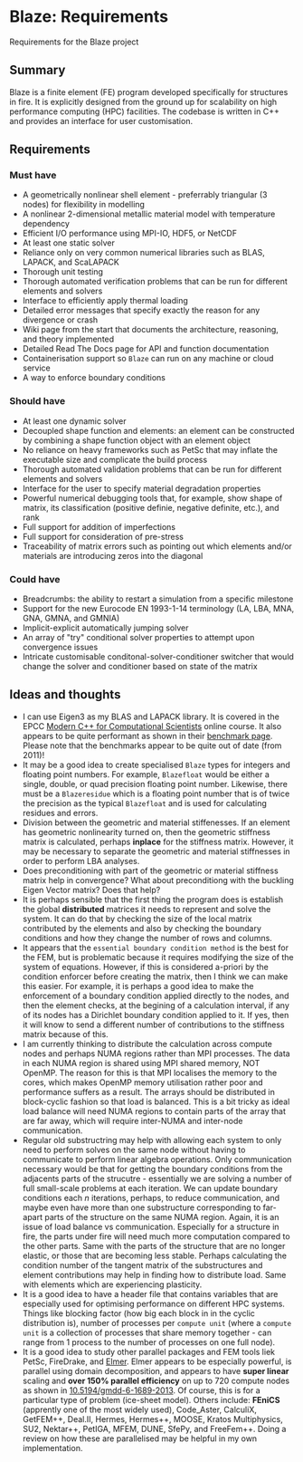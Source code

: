 # Blaze: Requirements
Requirements for the Blaze project

## Summary
Blaze is a finite element (FE) program developed specifically for structures in fire. It is explicitly designed from the ground up for scalability on high performance computing (HPC) facilities. The codebase is written in C++ and provides an interface for user customisation.

## Requirements
### Must have
- A geometrically nonlinear shell element - preferrably triangular (3 nodes) for flexibility in modelling
- A nonlinear 2-dimensional metallic material model with temperature dependency
- Efficient I/O performance using MPI-IO, HDF5, or NetCDF
- At least one static solver
- Reliance only on very common numerical libraries such as BLAS, LAPACK, and ScaLAPACK
- Thorough unit testing
- Thorough automated verification problems that can be run for different elements and solvers
- Interface to efficiently apply thermal loading
- Detailed error messages that specify exactly the reason for any divergence or crash
- Wiki page from the start that documents the architecture, reasoning, and theory implemented
- Detailed Read The Docs page for API and function documentation
- Containerisation support so `Blaze` can run on any machine or cloud service
- A way to enforce boundary conditions  
### Should have
- At least one dynamic solver
- Decoupled shape function and elements: an element can be constructed by combining a shape function object with an element object
- No reliance on heavy frameworks such as PetSc that may inflate the executable size and complicate the build process
- Thorough automated validation problems that can be run for different elements and solvers
- Interface for the user to specify material degradation properties
- Powerful numerical debugging tools that, for example, show shape of matrix, its classification (positive definie, negative definite, etc.), and rank
- Full support for addition of imperfections
- Full support for consideration of pre-stress
- Traceability of matrix errors such as pointing out which elements and/or materials are introducing zeros into the diagonal
### Could have
- Breadcrumbs: the ability to restart a simulation from a specific milestone
- Support for the new Eurocode EN 1993-1-14 terminology (LA, LBA, MNA, GNA, GMNA, and GMNIA)
- Implicit-explicit automatically jumping solver
- An array of "try" conditional solver properties to attempt upon convergence issues
- Intricate customisable conditonal-solver-conditioner switcher that would change the solver and conditioner based on state of the matrix
## Ideas and thoughts
- I can use Eigen3 as my BLAS and LAPACK library. It is covered in the EPCC [Modern C++ for Computational Scientists](https://youtube.com/playlist?list=PLB4tvLCynFjShf7VLy-1gL1g9RKDhAYfY) online course. It also appears to be quite performant as shown in their [benchmark page](http://eigen.tuxfamily.org/index.php?title=Benchmark). Please note that the benchmarks appear to be quite out of date (from 2011)!
- It may be a good idea to create specialised `Blaze` types for integers and floating point numbers. For example, `Blazefloat` would be either a single, double, or quad precision floating point number. Likewise, there must be a `Blazeresidue` which is a floating point number that is of twice the precision as the typical `Blazefloat` and is used for calculating residues and errors.
- Division between the geometric and material stiffenesses. If an element has geometric nonlinearity turned on, then the geometric stiffness matrix is calculated, perhaps **inplace** for the stiffness matrix. However, it may be necessary to separate the geometric and material stiffnesses in order to perform LBA analyses. 
- Does preconditioning with part of the geometric or material stiffness matrix help in convergence? What about preconditiong with the buckling Eigen Vector matrix? Does that help?
- It is perhaps sensible that the first thing the program does is establish the global **distributed** matrices it needs to represent and solve the system. It can do that by checking the size of the local matrix contributed by the elements and also by checking the boundary conditions and how they change the number of rows and columns. 
- It appears that the `essential boundary condition method` is the best for the FEM, but is problematic because it requires modifying the size of the system of equations. However, if this is considered a-priori by the condition enforcer before creating the matrix, then I think we can make this easier. For example, it is perhaps a good idea to make the enforcement of a boundary condition applied directly to the nodes, and then the element checks, at the begining of a calculation interval, if any of its nodes has a Dirichlet boundary condition applied to it. If yes, then it will know to send a different number of contributions to the stiffness matrix because of this.
- I am currently thinking to distribute the calculation across compute nodes and perhaps NUMA regions rather than MPI processes. The data in each NUMA region is shared using MPI shared memory, NOT OpenMP. The reason for this is that MPI localises the memory to the cores, which makes OpenMP memory utilisation rather poor and performance suffers as a result. The arrays should be distributed in block-cyclic fashion so that load is balanced. This is a bit tricky as ideal load balance will need NUMA regions to contain parts of the array that are far away, which will require inter-NUMA and inter-node communication.
- Regular old substructring may help with allowing each system to only need to perform solves on the same node without having to communicate to perform linear algebra operations. Only communication necessary would be that for getting the boundary conditions from the adjacents parts of the strucutre - essentially we are solving a number of full small-scale problems at each iteration. We can update boundary conditions each *n* iterations, perhaps, to reduce communication, and maybe even have more than one substructure corresponding to far-apart parts of the structure on the same NUMA region. Again, it is an issue of load balance vs communication. Especially for a structure in fire, the parts under fire will need much more computation compared to the other parts. Same with the parts of the structure that are no longer elastic, or those that are becoming less stable. Perhaps calculating the condition number of the tangent matrix of the substructures and element contributions may help in finding how to distribute load. Same with elements which are experiencing plasticity.
- It is a good idea to have a header file that contains variables that are especially used for optimising performance on different HPC systems. Things like blocking factor (how big each block in in the cyclic distribution is), number of processes per `compute unit` (where a `compute unit` is a collection of processes that share memory together - can range from 1 process to the number of processes on one full node).
- It is a good idea to study other parallel packages and FEM tools liek PetSc, FireDrake, and [Elmer](http://www.elmerfem.org/blog/documentation/). Elmer appears to be especially powerful, is parallel using domain decomposition, and appears to have **super linear** scaling and **over 150% parallel efficiency** on up to 720 compute nodes as shown in [10.5194/gmdd-6-1689-2013](https://gmd.copernicus.org/articles/6/1299/2013/gmdd-6-1689-2013.pdf). Of course, this is for a particular type of problem (ice-sheet model). Others include: **FEniCS** (apprently one of the most widely used), Code_Aster, CalculiX, GetFEM++, Deal.II, Hermes, Hermes++, MOOSE, Kratos Multiphysics, SU2, Nektar++, PetIGA, MFEM, DUNE, SfePy, and FreeFem++. Doing a review on how these are parallelised may be helpful in my own implementation.